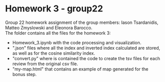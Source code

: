 # Homework 3 - group22
Group 22 homework assignment of the group members: Iason Tsardanidis, Matteo Zmyslowski and Eleonora Barocco.
<br>
The folder contains all the files for the homework 3:
- Homework_3.ipynb with the code processing and visualization.
- ".json" files where all the index and inverted index calculated are stored, as well as for the cosine similarity index.
- "convert.py" where is contained the code to create the tsv files for each review from the original csv file.
- "my-map.html" that contains an example of map generated for the bonus step.
